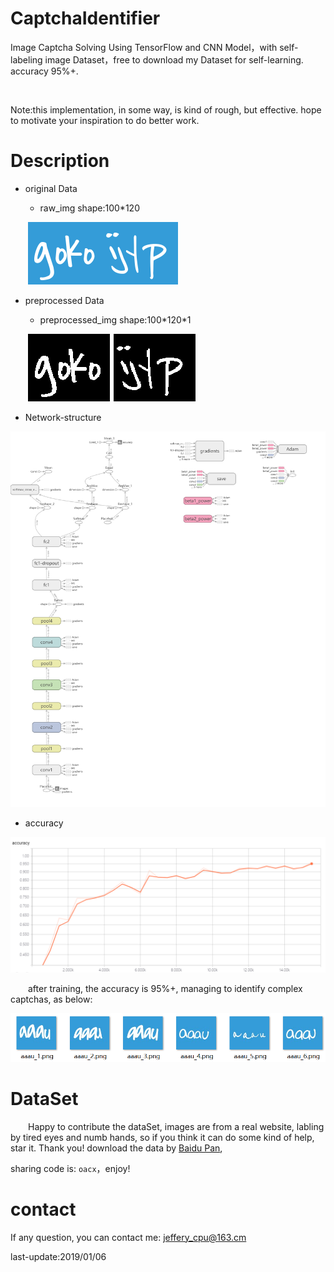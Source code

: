 # CaptchaIdentifier
Image Captcha Solving Using TensorFlow and CNN Model，with self-labeling image Dataset，free to download my Dataset for  self-learning. accuracy 95%+.

&emsp;

Note:this implementation, in some way, is kind of  rough, but effective. hope to motivate your inspiration to do better work. 

# Description

- original Data

  * raw_img shape:100*120

  ​							![goko](./img/goko.png)![goko](./img/ijyp.png)

- preprocessed Data

  * preprocessed_img shape:100\*120*1

&emsp;&emsp;![from screen shoot, so it's look bigger](./img/processed.png)

- Network-structure

![](./img/graph_large_attrs_key=_too_large_attrs&limit_attr_size=1024&run=.png)

- accuracy

![](./img/acc.png)

&emsp;&emsp;after training, the accuracy is 95%+, managing to identify complex captchas, as below:

![](./img/sp181204_193553.png)



# DataSet

&emsp;&emsp;Happy to contribute the dataSet, images are from a real website, labling by tired  eyes and numb hands, so if you think it can do some kind of help,  star it. Thank you! download the data by [Baidu Pan](https://pan.baidu.com/s/1iK3D0sDkbM6_u-LKpgs2Yg),

sharing code is: `oacx`，enjoy!

# contact

If any question, you can contact me: jeffery_cpu@163.cm

last-update:2019/01/06